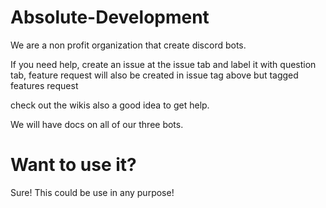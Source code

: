 # Absolute-Development

We are a non profit organization that create discord bots. 

If you need help, create an issue at the issue tab and label it with question tab, feature request will also be created in issue tag above but tagged features request

check out the wikis also a good idea to get help.

We will have docs on all of our three bots.

# Want to use it?

Sure! This could be use in any purpose!
